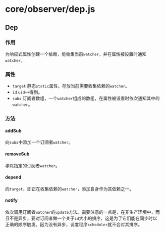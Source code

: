 # core/observer/dep.js
## Dep
### 作用
为响应式属性创建一个依赖，能收集当前`watcher`，并在属性被设置时通知`watcher`。
### 属性
- `target` 静态`static`属性，存放当前需要收集依赖的`watcher`。
- `id` `uid++`得到。
- `subs` 订阅者数组，一个`watcher`组成的数组，在属性被设置时依次通知其中的`watcher`。
### 方法
#### addSub
向`subs`中添加一个订阅者`watcher`。
#### removeSub
移除指定的订阅者`watcher`。
#### depend
向`target`，即正在收集依赖的`watcher`，添加自身作为其依赖之一。
#### notify
依次调用订阅者`watcher`的`update`方法。需要注意的一点是，在非生产环境中，而且不是异步，要对订阅者做一个关于`id`大小的排序，这是为了它们能在同步时以正确的顺序触发。因为没有异步，调度程序`scheduler`就不会对其排序。